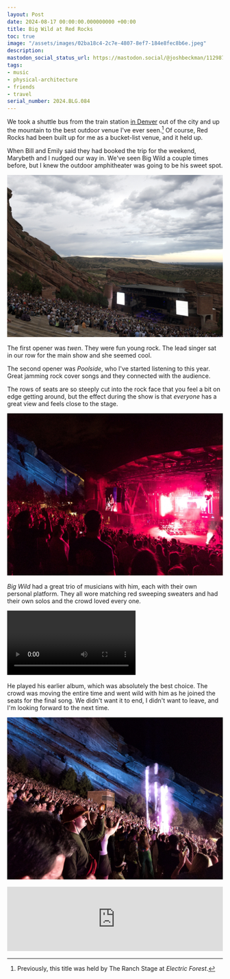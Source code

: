 ```yaml
---
layout: Post
date: 2024-08-17 00:00:00.000000000 +00:00
title: Big Wild at Red Rocks
toc: true
image: "/assets/images/02ba18c4-2c7e-4807-8ef7-184e8fec8b6e.jpeg"
description:
mastodon_social_status_url: https://mastodon.social/@joshbeckman/112987115341153767
tags:
- music
- physical-architecture
- friends
- travel
serial_number: 2024.BLG.084
---
```

We took a shuttle bus from the train station [in Denver](/blog/traveling/denver-august-2024) out of the city and up the mountain to the best outdoor venue I've ever seen.[^1] Of course, Red Rocks had been built up for me as a bucket-list venue, and it held up. 

When Bill and Emily said they had booked the trip for the weekend, Marybeth and I nudged our way in. We've seen Big Wild a couple times before, but I knew the outdoor amphitheater was going to be his sweet spot. 

![IMG_3508](/assets/images/113f98f2-c997-4b7a-93d8-a44a96ddd3ae.jpeg)

The first opener was _twen_. They were fun young rock. The lead singer sat in our row for the main show and she seemed cool. 

The second opener was _Poolside_, who I've started listening to this year. Great jamming rock cover songs and they connected with the audience. 

The rows of seats are so steeply cut into the rock face that you feel a bit on edge getting around, but the effect during the show is that _everyone_ has a great view and feels close to the stage. 

![IMG_3521](/assets/images/02ba18c4-2c7e-4807-8ef7-184e8fec8b6e.jpeg)

_Big Wild_ had a great trio of musicians with him, each with their own personal platform. They all wore matching red sweeping sweaters and had their own solos and the crowd loved every one. 

<video controls src="/assets/videos/big-wild.MOV"></video>

He played his earlier album, which was absolutely the best choice. The crowd was moving the entire time and went wild with him as he joined the seats for the final song. We didn't want it to end, I didn't want to leave, and I'm looking forward to the next time.

![IMG_3531](/assets/images/e79edf3d-82bb-4a89-a092-416870ca21cb.jpeg)

<iframe allow="autoplay *; encrypted-media *;" frameborder="0" height="150" style="width:100%;max-width:660px;overflow:hidden;background:transparent;" sandbox="allow-forms allow-popups allow-same-origin allow-scripts allow-storage-access-by-user-activation allow-top-navigation-by-user-activation" src="https://embed.music.apple.com/us/album/6s-to-9s-feat-rationale/1438818174?i=1438818511"></iframe>

[^1]: Previously, this title was held by The Ranch Stage at _Electric Forest_.
